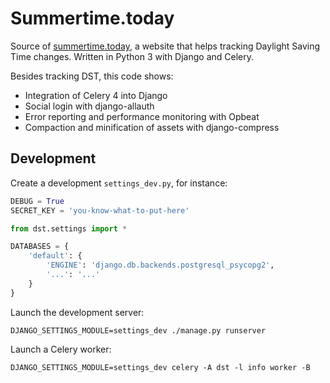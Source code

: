 Summertime.today
================

Source of [summertime.today](https://summertime.today), a website that helps
tracking Daylight Saving Time changes. Written in Python 3 with Django and
Celery.

Besides tracking DST, this code shows:

* Integration of Celery 4 into Django
* Social login with django-allauth
* Error reporting and performance monitoring with Opbeat
* Compaction and minification of assets with django-compress

Development
-----------

Create a development `settings_dev.py`, for instance:

```python
DEBUG = True
SECRET_KEY = 'you-know-what-to-put-here'

from dst.settings import *

DATABASES = {
    'default': {
        'ENGINE': 'django.db.backends.postgresql_psycopg2',
        '...': '...'
    }
}
```

Launch the development server:

    DJANGO_SETTINGS_MODULE=settings_dev ./manage.py runserver

Launch a Celery worker:

    DJANGO_SETTINGS_MODULE=settings_dev celery -A dst -l info worker -B

